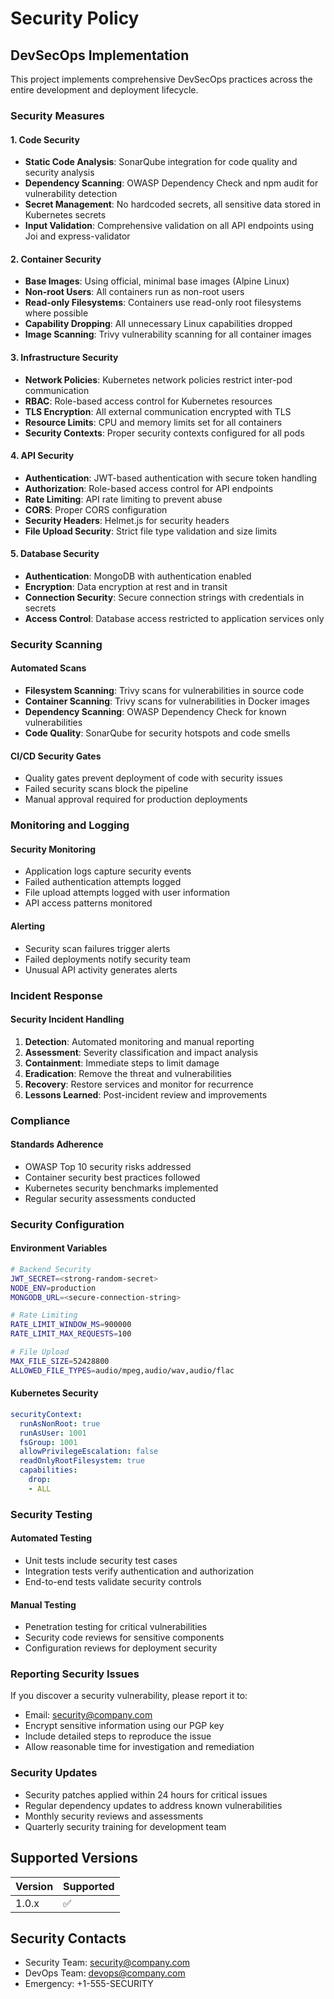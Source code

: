# Security Policy

## DevSecOps Implementation

This project implements comprehensive DevSecOps practices across the entire development and deployment lifecycle.

### Security Measures

#### 1. Code Security
- **Static Code Analysis**: SonarQube integration for code quality and security analysis
- **Dependency Scanning**: OWASP Dependency Check and npm audit for vulnerability detection
- **Secret Management**: No hardcoded secrets, all sensitive data stored in Kubernetes secrets
- **Input Validation**: Comprehensive validation on all API endpoints using Joi and express-validator

#### 2. Container Security
- **Base Images**: Using official, minimal base images (Alpine Linux)
- **Non-root Users**: All containers run as non-root users
- **Read-only Filesystems**: Containers use read-only root filesystems where possible
- **Capability Dropping**: All unnecessary Linux capabilities dropped
- **Image Scanning**: Trivy vulnerability scanning for all container images

#### 3. Infrastructure Security
- **Network Policies**: Kubernetes network policies restrict inter-pod communication
- **RBAC**: Role-based access control for Kubernetes resources
- **TLS Encryption**: All external communication encrypted with TLS
- **Resource Limits**: CPU and memory limits set for all containers
- **Security Contexts**: Proper security contexts configured for all pods

#### 4. API Security
- **Authentication**: JWT-based authentication with secure token handling
- **Authorization**: Role-based access control for API endpoints
- **Rate Limiting**: API rate limiting to prevent abuse
- **CORS**: Proper CORS configuration
- **Security Headers**: Helmet.js for security headers
- **File Upload Security**: Strict file type validation and size limits

#### 5. Database Security
- **Authentication**: MongoDB with authentication enabled
- **Encryption**: Data encryption at rest and in transit
- **Connection Security**: Secure connection strings with credentials in secrets
- **Access Control**: Database access restricted to application services only

### Security Scanning

#### Automated Scans
- **Filesystem Scanning**: Trivy scans for vulnerabilities in source code
- **Container Scanning**: Trivy scans for vulnerabilities in Docker images
- **Dependency Scanning**: OWASP Dependency Check for known vulnerabilities
- **Code Quality**: SonarQube for security hotspots and code smells

#### CI/CD Security Gates
- Quality gates prevent deployment of code with security issues
- Failed security scans block the pipeline
- Manual approval required for production deployments

### Monitoring and Logging

#### Security Monitoring
- Application logs capture security events
- Failed authentication attempts logged
- File upload attempts logged with user information
- API access patterns monitored

#### Alerting
- Security scan failures trigger alerts
- Failed deployments notify security team
- Unusual API activity generates alerts

### Incident Response

#### Security Incident Handling
1. **Detection**: Automated monitoring and manual reporting
2. **Assessment**: Severity classification and impact analysis
3. **Containment**: Immediate steps to limit damage
4. **Eradication**: Remove the threat and vulnerabilities
5. **Recovery**: Restore services and monitor for recurrence
6. **Lessons Learned**: Post-incident review and improvements

### Compliance

#### Standards Adherence
- OWASP Top 10 security risks addressed
- Container security best practices followed
- Kubernetes security benchmarks implemented
- Regular security assessments conducted

### Security Configuration

#### Environment Variables
```bash
# Backend Security
JWT_SECRET=<strong-random-secret>
NODE_ENV=production
MONGODB_URL=<secure-connection-string>

# Rate Limiting
RATE_LIMIT_WINDOW_MS=900000
RATE_LIMIT_MAX_REQUESTS=100

# File Upload
MAX_FILE_SIZE=52428800
ALLOWED_FILE_TYPES=audio/mpeg,audio/wav,audio/flac
```

#### Kubernetes Security
```yaml
securityContext:
  runAsNonRoot: true
  runAsUser: 1001
  fsGroup: 1001
  allowPrivilegeEscalation: false
  readOnlyRootFilesystem: true
  capabilities:
    drop:
    - ALL
```

### Security Testing

#### Automated Testing
- Unit tests include security test cases
- Integration tests verify authentication and authorization
- End-to-end tests validate security controls

#### Manual Testing
- Penetration testing for critical vulnerabilities
- Security code reviews for sensitive components
- Configuration reviews for deployment security

### Reporting Security Issues

If you discover a security vulnerability, please report it to:
- Email: security@company.com
- Encrypt sensitive information using our PGP key
- Include detailed steps to reproduce the issue
- Allow reasonable time for investigation and remediation

### Security Updates

- Security patches applied within 24 hours for critical issues
- Regular dependency updates to address known vulnerabilities
- Monthly security reviews and assessments
- Quarterly security training for development team

## Supported Versions

| Version | Supported          |
| ------- | ------------------ |
| 1.0.x   | :white_check_mark: |

## Security Contacts

- Security Team: security@company.com
- DevOps Team: devops@company.com
- Emergency: +1-555-SECURITY
